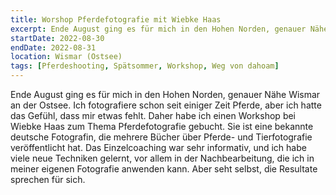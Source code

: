 ```yaml
---
title: Worshop Pferdefotografie mit Wiebke Haas
excerpt: Ende August ging es für mich in den Hohen Norden, genauer Nähe Wismar an der Ostsee.
startDate: 2022-08-30
endDate: 2022-08-31
location: Wismar (Ostsee)
tags: [Pferdeshooting, Spätsommer, Workshop, Weg von dahoam]
---
```


Ende August ging es für mich in den Hohen Norden, genauer Nähe Wismar an der Ostsee. Ich fotografiere schon seit einiger Zeit Pferde, aber ich hatte das Gefühl, dass mir etwas fehlt. Daher habe ich einen Workshop bei Wiebke Haas zum Thema Pferdefotografie gebucht. Sie ist eine bekannte deutsche Fotografin, die mehrere Bücher über Pferde- und Tierfotografie veröffentlicht hat. Das Einzelcoaching war sehr informativ, und ich habe viele neue Techniken gelernt, vor allem in der Nachbearbeitung, die ich in meiner eigenen Fotografie anwenden kann.  Aber seht selbst, die Resultate sprechen für sich.